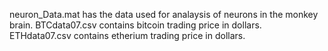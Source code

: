 neuron_Data.mat has the data used for analaysis of neurons in the monkey brain.
BTCdata07.csv contains bitcoin trading price in dollars.
ETHdata07.csv contains etherium trading price in dollars.

